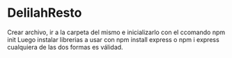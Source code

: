 # DelilahResto
Crear archivo, ir a la carpeta del mismo e inicializarlo con el ccomando
npm init
Luego instalar librerias a usar con
npm install express  o npm i express 
cualquiera de las dos formas es válidad.
